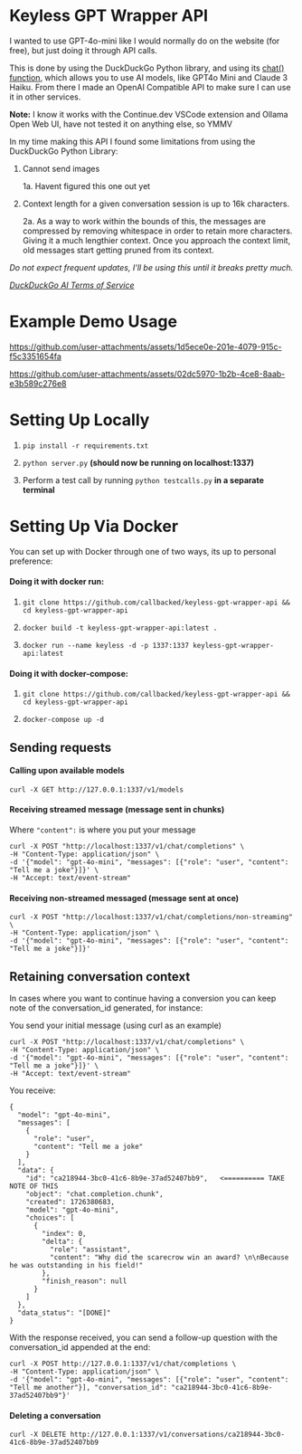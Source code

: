 
# Keyless GPT Wrapper API

I wanted to use GPT-4o-mini like I would normally do on the website (for free), but just doing it through API calls.

  
This is done by using the DuckDuckGo Python library, and using its [chat() function](https://pypi.org/project/duckduckgo-search), which allows you to use AI models, like GPT4o Mini and Claude 3 Haiku. From there I made an OpenAI Compatible API to make sure I can use it in other services.

  
**Note:** I know it works with the Continue.dev VSCode extension and Ollama Open Web UI, have not tested it on anything else, so YMMV

In my time making this API I found some limitations from using the DuckDuckGo Python Library:


1. Cannot send images

    1a. Havent figured this one out yet

3. Context length for a given conversation session is up to 16k characters.

    2a. As a way to work within the bounds of this, the messages are compressed by removing whitespace in order to retain more characters. Giving it a much lengthier context. Once you approach the context limit, old messages start getting pruned from its context.

*Do not expect frequent updates, I'll be using this until it breaks pretty much.*

*[DuckDuckGo AI Terms of Service](https://duckduckgo.com/aichat/privacy-terms)*


# Example Demo Usage



https://github.com/user-attachments/assets/1d5ece0e-201e-4079-915c-f5c3351654fa



https://github.com/user-attachments/assets/02dc5970-1b2b-4ce8-8aab-e3b589c276e8



# Setting Up Locally


1.  ``pip install -r requirements.txt``


2.  ``python server.py``  **(should now be running on localhost:1337)**


3. Perform a test call by running ``python testcalls.py``  **in a separate terminal**


# Setting Up Via Docker


You can set up with Docker through one of two ways, its up to personal preference:

  

  

#### Doing it with docker run:



1.  ``git clone https://github.com/callbacked/keyless-gpt-wrapper-api && cd keyless-gpt-wrapper-api ``



2.  ``docker build -t keyless-gpt-wrapper-api:latest .``



3.  ``docker run --name keyless -d -p 1337:1337 keyless-gpt-wrapper-api:latest``



#### Doing it with docker-compose:


1.  ``git clone https://github.com/callbacked/keyless-gpt-wrapper-api && cd keyless-gpt-wrapper-api ``

  
4.  ``docker-compose up -d``

## Sending requests


#### Calling upon available models
``curl -X GET http://127.0.0.1:1337/v1/models``
#### Receiving streamed message (message sent in chunks)

Where ``"content":`` is where you put your message
```
curl -X POST "http://localhost:1337/v1/chat/completions" \
-H "Content-Type: application/json" \
-d '{"model": "gpt-4o-mini", "messages": [{"role": "user", "content": "Tell me a joke"}]}' \
-H "Accept: text/event-stream"
```
  

#### Receiving non-streamed messaged (message sent at once)

```
curl -X POST "http://localhost:1337/v1/chat/completions/non-streaming" \
-H "Content-Type: application/json" \
-d '{"model": "gpt-4o-mini", "messages": [{"role": "user", "content": "Tell me a joke"}]}'
```

## Retaining conversation context

  

  

In cases where you want to continue having a conversion you can keep note of the conversation_id generated, for instance:

  
You send your initial message (using curl as an example)

 ```
 curl -X POST "http://localhost:1337/v1/chat/completions" \
-H "Content-Type: application/json" \
-d '{"model": "gpt-4o-mini", "messages": [{"role": "user", "content": "Tell me a joke"}]}' \
-H "Accept: text/event-stream"
```
You receive:
```
{
  "model": "gpt-4o-mini",
  "messages": [
    {
      "role": "user",
      "content": "Tell me a joke"
    }
  ],
  "data": {
    "id": "ca218944-3bc0-41c6-8b9e-37ad52407bb9",   <========== TAKE NOTE OF THIS
    "object": "chat.completion.chunk",
    "created": 1726380683,
    "model": "gpt-4o-mini",
    "choices": [
      {
        "index": 0,
        "delta": {
          "role": "assistant",
          "content": "Why did the scarecrow win an award? \n\nBecause he was outstanding in his field!"
        },
        "finish_reason": null
      }
    ]
  },
  "data_status": "[DONE]"
}
```

With the response received, you can send a follow-up question with the conversation_id appended at the end:



```
curl -X POST http://127.0.0.1:1337/v1/chat/completions \
-H "Content-Type: application/json" \
-d '{"model": "gpt-4o-mini", "messages": [{"role": "user", "content": "Tell me another"}], "conversation_id": "ca218944-3bc0-41c6-8b9e-37ad52407bb9"}'
```

#### Deleting a conversation

``curl -X DELETE http://127.0.0.1:1337/v1/conversations/ca218944-3bc0-41c6-8b9e-37ad52407bb9``
